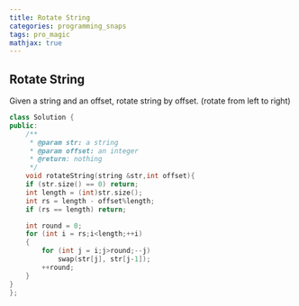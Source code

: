 ```yaml
---
title: Rotate String
categories: programming_snaps
tags: pro_magic
mathjax: true
---
```


## Rotate String

Given a string and an offset, rotate string by offset. (rotate from left to right)

```cpp
class Solution {
public:
    /**
     * @param str: a string
     * @param offset: an integer
     * @return: nothing
     */
    void rotateString(string &str,int offset){
    if (str.size() == 0) return;
    int length = (int)str.size();
    int rs = length - offset%length;
    if (rs == length) return;

    int round = 0;
    for (int i = rs;i<length;++i)
    {
        for (int j = i;j>round;--j)
            swap(str[j], str[j-1]);
        ++round;
    }
}
};

```
